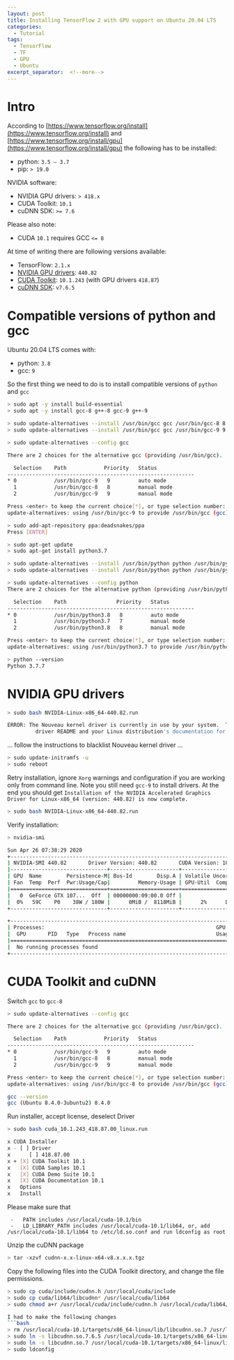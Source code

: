 ```yaml
---
layout: post
title: Installing TensorFlow 2 with GPU support on Ubuntu 20.04 LTS
categories:
  - Tutorial
tags:
  - TensorFlow
  - TF
  - GPU
  - Ubuntu
excerpt_separator:  <!--more-->
---
```

# Intro
According to [https://www.tensorflow.org/install](https://www.tensorflow.org/install)
and [https://www.tensorflow.org/install/gpu](https://www.tensorflow.org/install/gpu)
the following has to be installed:
- python: `3.5 – 3.7`
- pip: `> 19.0`

NVIDIA software:
- NVIDIA GPU drivers: `> 418.x`
- CUDA Toolkit: `10.1`
- cuDNN SDK: `>= 7.6`

Please also note:
- CUDA `10.1` requires GCC `<= 8`

At time of writing there are following versions available:
- TensorFlow: `2.1.x` <fix me>
- [NVIDIA GPU drivers](https://www.nvidia.com/drivers): `440.82`
- [CUDA Toolkit](https://developer.nvidia.com/cuda-toolkit): `10.1.243` (with GPU drivers `418.87`)
- [cuDNN SDK](https://developer.nvidia.com/cudnn): `v7.6.5`

<!--more-->
# Compatible versions of python and gcc 
Ubuntu 20.04 LTS comes with:
- python: `3.8`
- gcc: `9`

So the first thing we need to do is to install compatible versions of `python` and `gcc`

```bash
> sudo apt -y install build-essential
> sudo apt -y install gcc-8 g++-8 gcc-9 g++-9

> sudo update-alternatives --install /usr/bin/gcc gcc /usr/bin/gcc-8 8 --slave /usr/bin/g++ g++ /usr/bin/g++-8
> sudo update-alternatives --install /usr/bin/gcc gcc /usr/bin/gcc-9 9 --slave /usr/bin/g++ g++ /usr/bin/g++-9

> sudo update-alternatives --config gcc

There are 2 choices for the alternative gcc (providing /usr/bin/gcc).

  Selection    Path            Priority   Status
------------------------------------------------------------
* 0            /usr/bin/gcc-9   9         auto mode
  1            /usr/bin/gcc-8   8         manual mode
  2            /usr/bin/gcc-9   9         manual mode

Press <enter> to keep the current choice[*], or type selection number: 0
update-alternatives: using /usr/bin/gcc-9 to provide /usr/bin/gcc (gcc) in auto mode
```

```bash
> sudo add-apt-repository ppa:deadsnakes/ppa
Press [ENTER]
```

```bash
> sudo apt-get update
> sudo apt-get install python3.7

> sudo update-alternatives --install /usr/bin/python python /usr/bin/python3.7 7
> sudo update-alternatives --install /usr/bin/python python /usr/bin/python3.8 8

> sudo update-alternatives --config python
There are 2 choices for the alternative python (providing /usr/bin/python).

  Selection    Path                Priority   Status
------------------------------------------------------------
* 0            /usr/bin/python3.8   8         auto mode
  1            /usr/bin/python3.7   7         manual mode
  2            /usr/bin/python3.8   8         manual mode

Press <enter> to keep the current choice[*], or type selection number: 1
update-alternatives: using /usr/bin/python3.7 to provide /usr/bin/python (python) in manual mode

> python --version
Python 3.7.7
```   
# NVIDIA GPU drivers
```bash
> sudo bash NVIDIA-Linux-x86_64-440.82.run

ERROR: The Nouveau kernel driver is currently in use by your system.  This driver is incompatible with the NVIDIA driver, and must be disabled before proceeding.  Please consult the NVIDIA
         driver README and your Linux distribution's documentation for details on how to correctly disable the Nouveau kernel driver.
```

... follow the instructions to blacklist Nouveau kernel driver ...

```bash
> sudo update-initramfs -u
> sudo reboot
````
Retry installation, ignore `Xorg` warnings and configuration if you are working only from command line.
Note you still need `gcc-9` to install drivers. At the end you should get
`Installation of the NVIDIA Accelerated Graphics Driver for Linux-x86_64 (version: 440.82) is now complete.`

```bash
> sudo bash NVIDIA-Linux-x86_64-440.82.run
```

Verify installation:
```bash
> nvidia-smi

Sun Apr 26 07:38:29 2020
+-----------------------------------------------------------------------------+
| NVIDIA-SMI 440.82       Driver Version: 440.82       CUDA Version: 10.2     |
|-------------------------------+----------------------+----------------------+
| GPU  Name        Persistence-M| Bus-Id        Disp.A | Volatile Uncorr. ECC |
| Fan  Temp  Perf  Pwr:Usage/Cap|         Memory-Usage | GPU-Util  Compute M. |
|===============================+======================+======================|
|   0  GeForce GTX 107...  Off  | 00000000:09:00.0 Off |                  N/A |
|  0%   59C    P0    38W / 180W |      0MiB /  8118MiB |      2%      Default |
+-------------------------------+----------------------+----------------------+

+-----------------------------------------------------------------------------+
| Processes:                                                       GPU Memory |
|  GPU       PID   Type   Process name                             Usage      |
|=============================================================================|
|  No running processes found                                                 |
+-----------------------------------------------------------------------------+
``` 
# CUDA Toolkit and cuDNN
Switch `gcc` to `gcc-8`
```bash
> sudo update-alternatives --config gcc

There are 2 choices for the alternative gcc (providing /usr/bin/gcc).

  Selection    Path            Priority   Status
------------------------------------------------------------
* 0            /usr/bin/gcc-9   9         auto mode
  1            /usr/bin/gcc-8   8         manual mode
  2            /usr/bin/gcc-9   9         manual mode

Press <enter> to keep the current choice[*], or type selection number: 1
update-alternatives: using /usr/bin/gcc-8 to provide /usr/bin/gcc (gcc) in manual mode

gcc --version
gcc (Ubuntu 8.4.0-3ubuntu2) 8.4.0
```

Run installer, accept license, deselect Driver 
```bash
> sudo bash cuda_10.1.243_418.87.00_linux.run

x CUDA Installer                                                               x
x - [ ] Driver                                                                 x
x      [ ] 418.87.00                                                           x
x + [X] CUDA Toolkit 10.1                                                      x
x   [X] CUDA Samples 10.1                                                      x
x   [X] CUDA Demo Suite 10.1                                                   x
x   [X] CUDA Documentation 10.1                                                x
x   Options                                                                    x
x   Install                                                                    x
```

Please make sure that
```
 -   PATH includes /usr/local/cuda-10.1/bin
 -   LD_LIBRARY_PATH includes /usr/local/cuda-10.1/lib64, or, add /usr/local/cuda-10.1/lib64 to /etc/ld.so.conf and run ldconfig as root
```

Unzip the cuDNN package
```bash
> tar -xzvf cudnn-x.x-linux-x64-v8.x.x.x.tgz
```

Copy the following files into the CUDA Toolkit directory, and change the file permissions.
```bash
> sudo cp cuda/include/cudnn.h /usr/local/cuda/include
> sudo cp cuda/lib64/libcudnn* /usr/local/cuda/lib64
> sudo chmod a+r /usr/local/cuda/include/cudnn.h /usr/local/cuda/lib64/libcudnn*

I had to make the following changes
```bash
> rm /usr/local/cuda-10.1/targets/x86_64-linux/lib/libcudnn.so.7 /usr/local/cuda-10.1/targets/x86_64-linux/lib/libcudnn.so
> sudo ln -s libcudnn.so.7.6.5 /usr/local/cuda-10.1/targets/x86_64-linux/lib/libcudnn.so.7
> sudo ln -s libcudnn.so.7 /usr/local/cuda-10.1/targets/x86_64-linux/lib/libcudnn.so
> sudo ldconfig
```